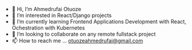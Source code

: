 - 👋 Hi, I’m Ahmedrufai Otuoze
- 👀 I’m interested in React/Django projects
- 🌱 I’m currently learning Frontend Applications Development with React, Ochestration with Kubernetes
- 💞️ I’m looking to collaborate on any remote fullstack project
- 📫 How to reach me ... otuozeahmedrufai@gmail.com

<!---
otuozeAhmed/otuozeAhmed is a ✨ special ✨ repository because its `README.md` (this file) appears on your GitHub profile.
You can click the Preview link to take a look at your changes.
--->
